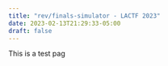 ```yaml
---
title: "rev/finals-simulator - LACTF 2023"
date: 2023-02-13T21:29:33-05:00
draft: false
---
```


This is a test pag